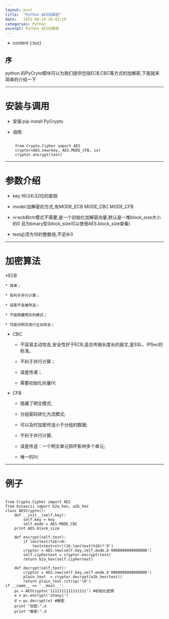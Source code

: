 ```yaml
---
layout: post
title:  "Python AES加解密"
date:   2015-08-19 20:43:19
categories: Python
excerpt: Python AES加解密
---
```


* content
{:toc}


## 序

python 的PyCryto模块可以为我们提供包括ECB,CBC等方式的加解密,下面就来简单的介绍一下

---

# 安装与调用

 * 安装:pip install PyCrypto

 * 调用:
   <pre><code>
    from Crypto.Cipher import AES
    cryptor=AES.new(key, AES.MODE_CFB, iv)
    cryptor.encrypt(text)
   </code></pre>

---

# 参数介绍

 * key:16\24\32位的密钥

 * model:加解密的方式,有MODE_ECB MODE_CBC MODE_CFB

 * iv:ecb和ctr模式不需要,是一个初始化加解密向量,默认是一堆block_size大小的0
        且为binary型(block_size可以使用AES.block_size查看)

 * text必须为16的整数倍,不足补0

---

# 加密算法

 *ECB
 
    * 简单；

    * 有利于并行计算；

    * 误差不会被传送；

    * 不能隐藏明文的模式；

    * 可能对明文进行主动攻击；

 * CBC

    * 不容易主动攻击,安全性好于ECB,适合传输长度长的报文,是SSL、IPSec的标准。

    * 不利于并行计算；

    * 误差传递；

    * 需要初始化向量IV;

 * CFB

    * 隐藏了明文模式;

    * 分组密码转化为流模式;

    * 可以及时加密传送小于分组的数据;

    * 不利于并行计算;

    * 误差传送：一个明文单元损坏影响多个单元;

    * 唯一的IV;

---

# 例子

<pre><code>
from Crypto.Cipher import AES
from binascii import b2a_hex, a2b_hex
class AESCrypto():
    def __init__(self,key):
        self.key = key
        self.mode = AES.MODE_CBC
	print AES.block_size

    def encrypt(self,text):
        if len(text)%16!=0:
            text=text+str((16-len(text)%16)*'0')
        cryptor = AES.new(self.key,self.mode,b'0000000000000000')
        self.ciphertext = cryptor.encrypt(text)
        return b2a_hex(self.ciphertext)

    def decrypt(self,text):
        cryptor = AES.new(self.key,self.mode,b'0000000000000000')
        plain_text  = cryptor.decrypt(a2b_hex(text))
        return plain_text.rstrip('\0')
if __name__ == '__main__':
    pc = AESCrypto('1111111111111111') #初始化密钥
    e = pc.encrypt('shanyj')
    d = pc.decrypt(e) #解密
    print "加密:",e
    print "解密:",d
</code></pre>